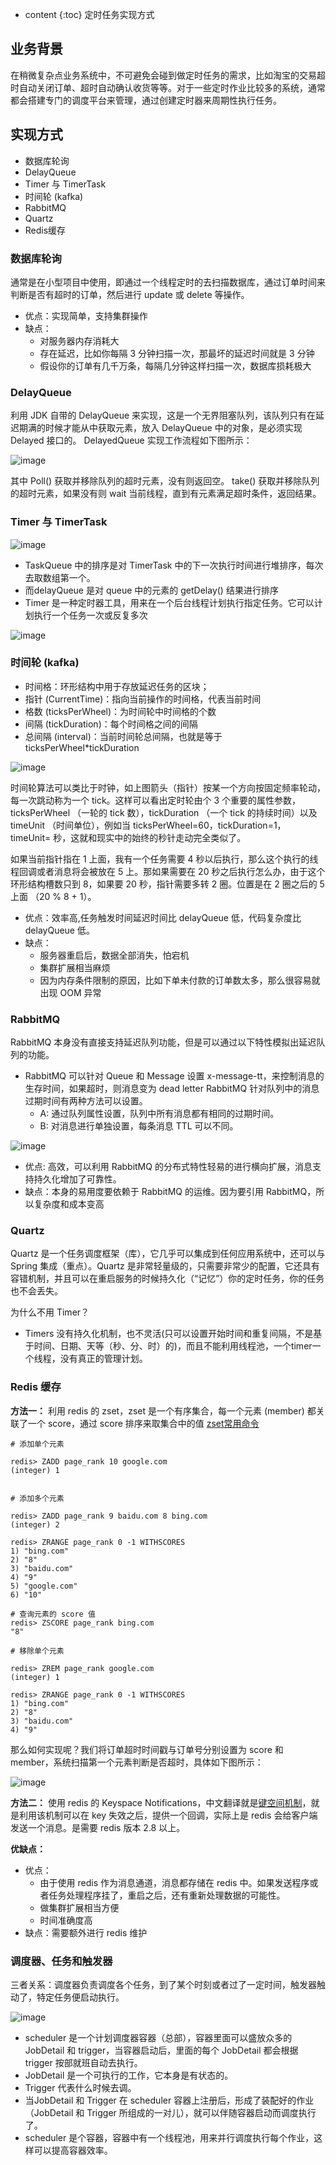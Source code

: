 * content
{:toc}
定时任务实现方式

## 业务背景
在稍微复杂点业务系统中，不可避免会碰到做定时任务的需求，比如淘宝的交易超时自动关闭订单、超时自动确认收货等等。对于一些定时作业比较多的系统，通常都会搭建专门的调度平台来管理，通过创建定时器来周期性执行任务。


## 实现方式
- 数据库轮询
- DelayQueue
- Timer 与 TimerTask
- 时间轮 (kafka)
- RabbitMQ
- Quartz
- Redis缓存

### 数据库轮询
通常是在小型项目中使用，即通过一个线程定时的去扫描数据库，通过订单时间来判断是否有超时的订单，然后进行 update 或 delete 等操作。
- 优点：实现简单，支持集群操作
- 缺点：
    - 对服务器内存消耗大
    - 存在延迟，比如你每隔 3 分钟扫描一次，那最坏的延迟时间就是 3 分钟
    - 假设你的订单有几千万条，每隔几分钟这样扫描一次，数据库损耗极大

### DelayQueue
利用 JDK 自带的 DelayQueue 来实现，这是一个无界阻塞队列，该队列只有在延迟期满的时候才能从中获取元素，放入 DelayQueue 中的对象，是必须实现 Delayed 接口的。
DelayedQueue 实现工作流程如下图所示：

![image](https://github.com/daydreamdev/MeetingFilm/raw/master/pic/%E5%AE%9A%E6%97%B6%E4%BB%BB%E5%8A%A1/8.png)

其中 Poll() 获取并移除队列的超时元素，没有则返回空。 take() 获取并移除队列的超时元素，如果没有则 wait 当前线程，直到有元素满足超时条件，返回结果。

### Timer 与 TimerTask

![image](https://github.com/daydreamdev/MeetingFilm/raw/master/pic/%E5%AE%9A%E6%97%B6%E4%BB%BB%E5%8A%A1/2.png)

- TaskQueue 中的排序是对 TimerTask 中的下一次执行时间进行堆排序，每次去取数组第一个。
- 而delayQueue 是对 queue 中的元素的 getDelay() 结果进行排序
- Timer 是一种定时器工具，用来在一个后台线程计划执行指定任务。它可以计划执行一个任务一次或反复多次
 
![image](https://github.com/daydreamdev/MeetingFilm/raw/master/pic/%E5%AE%9A%E6%97%B6%E4%BB%BB%E5%8A%A1/3.png)


### 时间轮 (kafka)
- 时间格：环形结构中用于存放延迟任务的区块；
- 指针 (CurrentTime)：指向当前操作的时间格，代表当前时间
- 格数 (ticksPerWheel)：为时间轮中时间格的个数
- 间隔 (tickDuration)：每个时间格之间的间隔
- 总间隔 (interval)：当前时间轮总间隔，也就是等于 ticksPerWheel*tickDuration

![image](https://github.com/daydreamdev/MeetingFilm/raw/master/pic/%E5%AE%9A%E6%97%B6%E4%BB%BB%E5%8A%A1/4.png)

时间轮算法可以类比于时钟，如上图箭头（指针）按某一个方向按固定频率轮动，每一次跳动称为一个 tick。这样可以看出定时轮由个 3 个重要的属性参数，ticksPerWheel （一轮的 tick 数），tickDuration （一个 tick 的持续时间）以及 timeUnit （时间单位），例如当 ticksPerWheel=60，tickDuration=1，timeUnit= 秒，这就和现实中的始终的秒针走动完全类似了。

如果当前指针指在 1 上面，我有一个任务需要 4 秒以后执行，那么这个执行的线程回调或者消息将会被放在 5 上。那如果需要在 20 秒之后执行怎么办，由于这个环形结构槽数只到 8，如果要 20 秒，指针需要多转 2 圈。位置是在 2 圈之后的 5 上面 （20 % 8 + 1）。

- 优点：效率高,任务触发时间延迟时间比 delayQueue 低，代码复杂度比 delayQueue 低。
- 缺点：
    - 服务器重启后，数据全部消失，怕宕机
    - 集群扩展相当麻烦
    - 因为内存条件限制的原因，比如下单未付款的订单数太多，那么很容易就出现 OOM 异常

### RabbitMQ
RabbitMQ 本身没有直接支持延迟队列功能，但是可以通过以下特性模拟出延迟队列的功能。
- RabbitMQ 可以针对 Queue 和 Message 设置 x-message-tt，来控制消息的生存时间，如果超时，则消息变为 dead letter
RabbitMQ 针对队列中的消息过期时间有两种方法可以设置。
    - A: 通过队列属性设置，队列中所有消息都有相同的过期时间。
    - B: 对消息进行单独设置，每条消息 TTL 可以不同。

![image](https://github.com/daydreamdev/MeetingFilm/raw/master/pic/%E5%AE%9A%E6%97%B6%E4%BB%BB%E5%8A%A1/5.png)

- 优点: 高效，可以利用 RabbitMQ 的分布式特性轻易的进行横向扩展，消息支持持久化增加了可靠性。
- 缺点：本身的易用度要依赖于 RabbitMQ 的运维。因为要引用 RabbitMQ，所以复杂度和成本变高

### Quartz
Quartz 是一个任务调度框架（库），它几乎可以集成到任何应用系统中，还可以与 Spring 集成（重点）。Quartz 是非常轻量级的，只需要非常少的配置，它还具有容错机制，并且可以在重启服务的时候持久化（“记忆”）你的定时任务，你的任务也不会丢失。

为什么不用 Timer？
- Timers 没有持久化机制，也不灵活(只可以设置开始时间和重复间隔，不是基于时间、日期、天等（秒、分、时）的)，而且不能利用线程池，一个timer一个线程，没有真正的管理计划。

### Redis 缓存
**方法一：**
利用 redis 的 zset，zset 是一个有序集合，每一个元素 (member) 都关联了一个 score，通过 score 排序来取集合中的值
[zset常用命令](http://redisdoc.com/sorted_set/)
```
# 添加单个元素

redis> ZADD page_rank 10 google.com
(integer) 1


# 添加多个元素

redis> ZADD page_rank 9 baidu.com 8 bing.com
(integer) 2

redis> ZRANGE page_rank 0 -1 WITHSCORES
1) "bing.com"
2) "8"
3) "baidu.com"
4) "9"
5) "google.com"
6) "10"

# 查询元素的 score 值
redis> ZSCORE page_rank bing.com
"8"

# 移除单个元素

redis> ZREM page_rank google.com
(integer) 1

redis> ZRANGE page_rank 0 -1 WITHSCORES
1) "bing.com"
2) "8"
3) "baidu.com"
4) "9"
```
那么如何实现呢？我们将订单超时时间戳与订单号分别设置为 score 和 member，系统扫描第一个元素判断是否超时，具体如下图所示：

![image](https://github.com/daydreamdev/MeetingFilm/raw/master/pic/%E5%AE%9A%E6%97%B6%E4%BB%BB%E5%8A%A1/7.png)

**方法二：**
使用 redis 的 Keyspace Notifications，中文翻译就是[键空间机制](https://redis.io/topics/notifications)，就是利用该机制可以在 key 失效之后，提供一个回调，实际上是 redis 会给客户端发送一个消息。是需要 redis 版本 2.8 以上。

**优缺点：**
- 优点：
    - 由于使用 redis 作为消息通道，消息都存储在 redis 中。如果发送程序或者任务处理程序挂了，重启之后，还有重新处理数据的可能性。
    - 做集群扩展相当方便
    - 时间准确度高
- 缺点：需要额外进行 redis 维护

### 调度器、任务和触发器 
三者关系：调度器负责调度各个任务，到了某个时刻或者过了一定时间，触发器触动了，特定任务便启动执行。

![image](https://github.com/daydreamdev/MeetingFilm/raw/master/pic/%E5%AE%9A%E6%97%B6%E4%BB%BB%E5%8A%A1/6.png)

- scheduler 是一个计划调度器容器（总部），容器里面可以盛放众多的 JobDetail 和 trigger，当容器启动后，里面的每个 JobDetail 都会根据 trigger 按部就班自动去执行。
- JobDetail 是一个可执行的工作，它本身是有状态的。
- Trigger 代表什么时候去调。
- 当JobDetail 和 Trigger  在 scheduler 容器上注册后，形成了装配好的作业 （JobDetail 和 Trigger 所组成的一对儿），就可以伴随容器启动而调度执行了。
- scheduler 是个容器，容器中有一个线程池，用来并行调度执行每个作业，这样可以提高容器效率。
